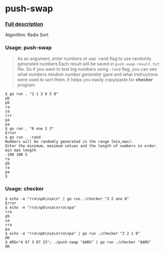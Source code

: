 # push-swap

### [Full description](https://github.com/appak21/01-edu/tree/master/subjects/push-swap)

Algorithm: Radix Sort

### Usage: push-swap
> As an argument, enter numbers or use -rand flag to use randomly generated numbers
> Each result will be saved in `push-swap-result.txt` file. So if you want to test big numbers using `-rand` flag, you can see what numbers _random number generator_ gave and what instructions were used to sort them. It helps you easily copy/paste for **checker** program.
```console
$ go run . "2 1 3 6 5 8"
pb
pb
ra
sa
rrr
pa
pa
$ go run . "0 one 2 3"
Error
$ go run . -rand
Numbers will be randomly generated in the range [min,max).
Enter the minimum, maximum values and the length of numbers in order.
min max length
-100 100 5
ra
pb
ra
pa
$
```
### Usage: checker
```console
$ echo -e "rra\npb\nsa\n" | go run ./checker "3 2 one 0"
Error
$ echo -e "rra\npb\nsa\nrra\npa"
rra
pb
sa
rra
pa
$ echo -e "rra\npb\nsa\nrra\npa" | go run ./checker "3 2 1 0"
OK
$ ARG="4 67 3 87 23"; ./push-swap "$ARG" | go run ./checker "$ARG"
OK
```
